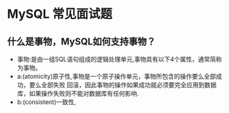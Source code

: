 
# MySQL 常见面试题
## 什么是事物，MySQL如何支持事物？
* 事物:是由一组SQL语句组成的逻辑处理单元,事物具有以下4个属性，通常简称为事物。
* a:(atomicity)原子性,事物是一个原子操作单元，事物所包含的操作要么全部成功，要么全部失败
回滚，因此事物的操作如果成功就必须要完全应用到数据库，如果操作失败则不能对数据库有任何影响.
* b:(consistent)一致性,

